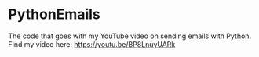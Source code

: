 # PythonEmails
The code that goes with my YouTube video on sending emails with Python.
Find my video here:
https://youtu.be/BP8LnuyUARk

